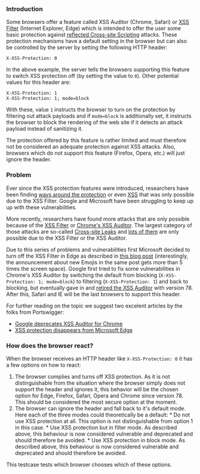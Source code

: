 ### Introduction
Some browsers offer a feature called XSS Auditor (Chrome, Safari) or [XSS Filter](https://blogs.msdn.microsoft.com/ie/2008/07/02/ie8-security-part-iv-the-xss-filter/) (Internet Explorer, Edge) which is intended to offer the user some basic protection against [reflected Cross-site Scripting](https://www.owasp.org/index.php/Cross-site_Scripting_(XSS)) attacks. These protection mechanisms have a default setting in the browser but can also be controlled by the server by setting the following HTTP header:
``` 
X-XSS-Protection: 0
```
In the above example, the server tells the browsers supporting this feature to switch XSS protection off (by setting the value to ``0``). Other potential values for this header are:
``` 
X-XSS-Protection: 1
X-XSS-Protection: 1; mode=block
```
With these, value ``1`` instructs the browser to turn on the protection by filtering out attack payloads and if ``mode=block`` is additionally set, it instructs the browser to block the rendering of the web site if it detects an attack payload instead of sanitizing it.

The protection offered by this feature is rather limited and must therefore not be considered an adequate protection against XSS attacks. Also, browsers which do not support this feature (Firefox, Opera, etc.) will just ignore the header.

### Problem
Ever since the XSS protection features were introduced, researchers have been finding [ways around the protection](https://github.com/EdOverflow/bugbounty-cheatsheet/blob/master/cheatsheets/xss.md) or even [XSS](http://p42.us/ie8xss/Abusing_IE8s_XSS_Filters.pdf) that was only possible due to the XSS Filter. Google and Microsoft have been struggling to keep up up with these vulnerabilities.

More recently, researchers have found more attacks that are only possible because of the [XSS Filter](https://www.slideshare.net/codeblue_jp/xss-attacks-exploiting-xss-filter-by-masato-kinugawa-code-blue-2015) or [Chrome's XSS Auditor](https://portswigger.net/research/abusing-chromes-xss-auditor-to-steal-tokens). The largest category of those attacks are so-called [Cross-site Leaks](https://portswigger.net/daily-swig/new-xs-leak-techniques-reveal-fresh-ways-to-expose-user-information) and [lots of them](https://github.com/xsleaks/xsleaks/wiki/Links) are only possible due to the XSS Filter or the XSS Auditor.

Due to this series of problems and vulnerabilities first Microsoft decided to turn off the XSS Filter in Edge as described in [this blog post](https://blogs.windows.com/windowsexperience/2018/07/25/announcing-windows-10-insider-preview-build-17723-and-build-18204/#0hOpeoUeI62wJyD1.97) (interestingly, the announcement about new Emojis in the same post gets more than 5 times the screen space). Google first tried to fix some vulnerabilities in Chrome's XSS Auditor by switching the default from blocking (``X-XSS-Protection: 1; mode=block``) to filtering (``X-XSS-Protection: 1``) and back to blocking, but eventually gave in and [retired the XSS Auditor](https://bugs.chromium.org/p/chromium/issues/detail?id=968591) with version 78. After this, Safari and IE will be the last browsers to support this header.

For further reading on the topic we suggest two excelent articles by the folks from Portswigger:
* [Google deprecates XSS Auditor for Chrome](https://portswigger.net/daily-swig/google-deprecates-xss-auditor-for-chrome)
* [XSS protection disappears from Microsoft Edge](https://portswigger.net/daily-swig/xss-protection-disappears-from-microsoft-edge)

### How does the browser react?
When the browser receives an HTTP header like ``X-XSS-Protection: 0`` it has a few options on how to react:

  1. The browser complies and turns off XSS protection. As it is not distinguishable from the situation where the browser simply does not support the header and ignores it, this behavior will be the chosen option for Edge, Firefox, Safari, Opera and Chrome since version 78. This should be considered the most secure option at the moment.
  2. The browser can ignore the header and fall back to it's default mode. Here each of the three modes could theoretically be a default:
    * Do not use XSS protection at all. This option is not distinguishable from option 1 in this case.
    * Use XSS protection but in filter mode. As described above, this behaviour is now considered vulnerable and deprecated and should therefore be avoided.
    * Use XSS protection in block mode. As described above, this behaviour is now considered vulnerable and deprecated and should therefore be avoided.

This testcase tests which browser chooses which of these options.